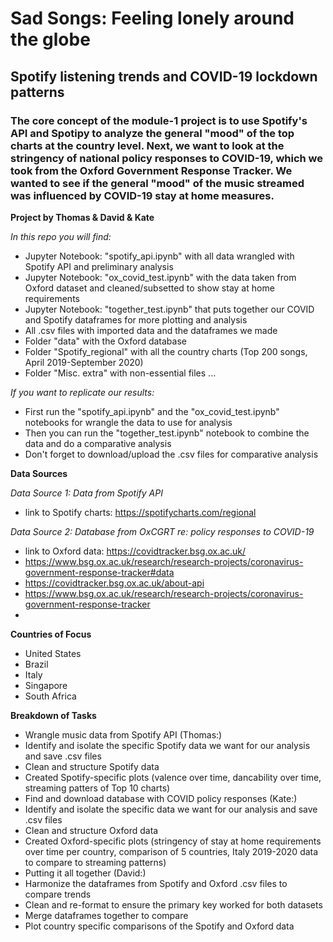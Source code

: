 # Sad Songs: Feeling lonely around the globe 

## Spotify listening trends and COVID-19 lockdown patterns

### The core concept of the module-1 project is to use Spotify's API and Spotipy to analyze the general "mood" of the top charts at the country level. Next, we want to look at the stringency of national policy responses to COVID-19, which we took from the Oxford Government Response Tracker. We wanted to see if the general "mood" of the music streamed was influenced by COVID-19 stay at home measures. 


**Project by Thomas & David & Kate** 

*In this repo you will find:*
 * Jupyter Notebook: "spotify_api.ipynb" with all data wrangled with Spotify API and preliminary analysis
 * Jupyter Notebook: "ox_covid_test.ipynb" with the data taken from Oxford dataset and cleaned/subsetted to show stay at home requirements
 * Jupyter Notebook: "together_test.ipynb" that puts together our COVID and Spotify dataframes for more plotting and analysis
 * All .csv files with imported data and the dataframes we made
 * Folder "data" with the Oxford database
 * Folder "Spotify_regional" with all the country charts (Top 200 songs, April 2019-September 2020)
 * Folder "Misc. extra" with non-essential files 
 ...
 
 *If you want to replicate our results:*
  * First run the "spotify_api.ipynb" and the "ox_covid_test.ipynb" notebooks for wrangle the data to use for analysis
  * Then you can run the "together_test.ipynb" notebook to combine the data and do a comparative analysis
  * Don't forget to download/upload the .csv files for comparative analysis
  
**Data Sources**

*Data Source 1: Data from Spotify API*
 * link to Spotify charts: https://spotifycharts.com/regional

*Data Source 2: Database from OxCGRT re: policy responses to COVID-19*
 * link to Oxford data: https://covidtracker.bsg.ox.ac.uk/
 * https://www.bsg.ox.ac.uk/research/research-projects/coronavirus-government-response-tracker#data
 * https://covidtracker.bsg.ox.ac.uk/about-api
 * https://www.bsg.ox.ac.uk/research/research-projects/coronavirus-government-response-tracker
 * 

**Countries of Focus**

* United States
* Brazil
* Italy
* Singapore
* South Africa

**Breakdown of Tasks**

 * Wrangle music data from Spotify API (Thomas:)
 * Identify and isolate the specific Spotify data we want for our analysis and save .csv files
 * Clean and structure Spotify data 
 * Created Spotify-specific plots (valence over time, dancability over time, streaming patters of Top 10 charts)
 * Find and download database with COVID policy responses (Kate:)
 * Identify and isolate the specific data we want for our analysis and save .csv files
 * Clean and structure Oxford data
 * Created Oxford-specific plots (stringency of stay at home requirements over time per country, comparison of 5 countries, Italy 2019-2020 data to compare to streaming patterns)
 * Putting it all together (David:)
 * Harmonize the dataframes from Spotify and Oxford .csv files to compare trends
 * Clean and re-format to ensure the primary key worked for both datasets 
 * Merge dataframes together to compare
 * Plot country specific comparisons of the Spotify and Oxford data
